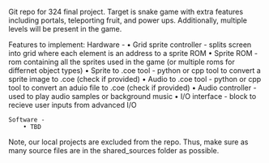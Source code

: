 Git repo for 324 final project. Target is snake game with extra features including portals, teleporting fruit, and power ups. Additionally, multiple levels will be present in the game. 

Features to implement: 
    Hardware - 
        • Grid sprite controller - splits screen into grid where each element is an address to a sprite ROM
        • Sprite ROM - rom containing all the sprites used in the game (or multiple roms for differnet object types)
        • Sprite to .coe tool - python or cpp tool to convert a sprite image to .coe (check if provided)
        • Audio to .coe tool - python or cpp tool to convert an aduio file to .coe (check if provided)
        • Audio controller - used to play audio samples or background music
        • I/O interface - block to recieve user inputs from advanced I/O
    
    Software - 
        • TBD
         
Note, our local projects are excluded from the repo. Thus, make sure as many source files are in the shared_sources folder as possible. 
